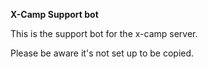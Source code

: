 **X-Camp Support bot**

This is the support bot for the x-camp server.

Please be aware it's not set up to be copied.
